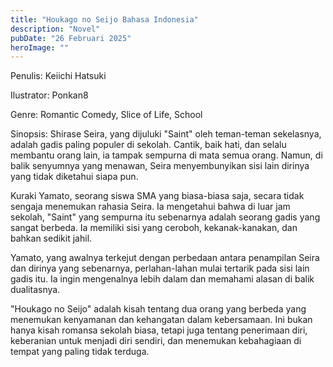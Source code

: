 ```yaml
---
title: "Houkago no Seijo Bahasa Indonesia"
description: "Novel"
pubDate: "26 Februari 2025"
heroImage: ""
---
```


Penulis: Keiichi Hatsuki

Ilustrator: Ponkan8

Genre: Romantic Comedy, Slice of Life, School

Sinopsis: Shirase Seira, yang dijuluki "Saint" oleh teman-teman sekelasnya, adalah gadis paling populer di sekolah. Cantik, baik hati, dan selalu membantu orang lain, ia tampak sempurna di mata semua orang. Namun, di balik senyumnya yang menawan, Seira menyembunyikan sisi lain dirinya yang tidak diketahui siapa pun.

Kuraki Yamato, seorang siswa SMA yang biasa-biasa saja, secara tidak sengaja menemukan rahasia Seira. Ia mengetahui bahwa di luar jam sekolah, "Saint" yang sempurna itu sebenarnya adalah seorang gadis yang sangat berbeda. Ia memiliki sisi yang ceroboh, kekanak-kanakan, dan bahkan sedikit jahil.

Yamato, yang awalnya terkejut dengan perbedaan antara penampilan Seira dan dirinya yang sebenarnya, perlahan-lahan mulai tertarik pada sisi lain gadis itu. Ia ingin mengenalnya lebih dalam dan memahami alasan di balik dualitasnya.

"Houkago no Seijo" adalah kisah tentang dua orang yang berbeda yang menemukan kenyamanan dan kehangatan dalam kebersamaan. Ini bukan hanya kisah romansa sekolah biasa, tetapi juga tentang penerimaan diri, keberanian untuk menjadi diri sendiri, dan menemukan kebahagiaan di tempat yang paling tidak terduga.
